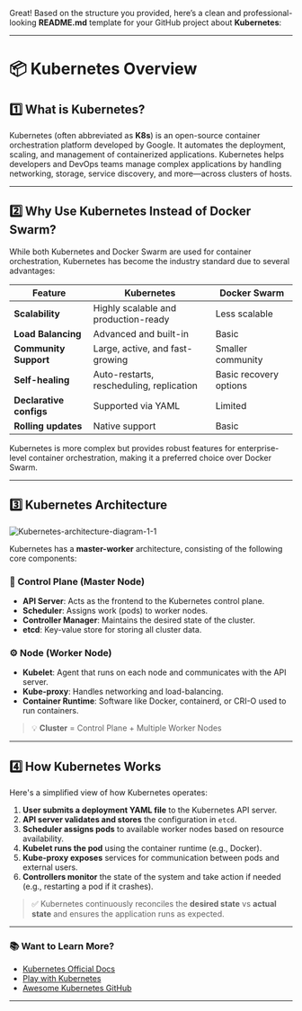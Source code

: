 Great! Based on the structure you provided, here’s a clean and professional-looking **README.md** template for your GitHub project about **Kubernetes**:

---

# 📦 Kubernetes Overview

## 1️⃣ What is Kubernetes?

Kubernetes (often abbreviated as **K8s**) is an open-source container orchestration platform developed by Google. It automates the deployment, scaling, and management of containerized applications. Kubernetes helps developers and DevOps teams manage complex applications by handling networking, storage, service discovery, and more—across clusters of hosts.

---

## 2️⃣ Why Use Kubernetes Instead of Docker Swarm?

While both Kubernetes and Docker Swarm are used for container orchestration, Kubernetes has become the industry standard due to several advantages:

| Feature                | Kubernetes                            | Docker Swarm                      |
|------------------------|----------------------------------------|-----------------------------------|
| **Scalability**        | Highly scalable and production-ready   | Less scalable                     |
| **Load Balancing**     | Advanced and built-in                  | Basic                             |
| **Community Support**  | Large, active, and fast-growing        | Smaller community                 |
| **Self-healing**       | Auto-restarts, rescheduling, replication | Basic recovery options            |
| **Declarative configs**| Supported via YAML                     | Limited                           |
| **Rolling updates**    | Native support                         | Basic                             |

Kubernetes is more complex but provides robust features for enterprise-level container orchestration, making it a preferred choice over Docker Swarm.

---

## 3️⃣ Kubernetes Architecture

![Kubernetes-architecture-diagram-1-1](https://github.com/user-attachments/assets/e1ff897c-e7a2-45a4-86fc-671a124b8bd2)


Kubernetes has a **master-worker** architecture, consisting of the following core components:

### 🧠 Control Plane (Master Node)
- **API Server**: Acts as the frontend to the Kubernetes control plane.
- **Scheduler**: Assigns work (pods) to worker nodes.
- **Controller Manager**: Maintains the desired state of the cluster.
- **etcd**: Key-value store for storing all cluster data.

### ⚙️ Node (Worker Node)
- **Kubelet**: Agent that runs on each node and communicates with the API server.
- **Kube-proxy**: Handles networking and load-balancing.
- **Container Runtime**: Software like Docker, containerd, or CRI-O used to run containers.

> 💡 **Cluster** = Control Plane + Multiple Worker Nodes

---

## 4️⃣ How Kubernetes Works

Here's a simplified view of how Kubernetes operates:

1. **User submits a deployment YAML file** to the Kubernetes API server.
2. **API server validates and stores** the configuration in `etcd`.
3. **Scheduler assigns pods** to available worker nodes based on resource availability.
4. **Kubelet runs the pod** using the container runtime (e.g., Docker).
5. **Kube-proxy exposes** services for communication between pods and external users.
6. **Controllers monitor** the state of the system and take action if needed (e.g., restarting a pod if it crashes).

> ✅ Kubernetes continuously reconciles the **desired state** vs **actual state** and ensures the application runs as expected.

---

### 📚 Want to Learn More?
- [Kubernetes Official Docs](https://kubernetes.io/docs/)
- [Play with Kubernetes](https://labs.play-with-k8s.com/)
- [Awesome Kubernetes GitHub](https://github.com/ramitsurana/awesome-kubernetes)

---
